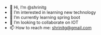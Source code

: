 - 👋 Hi, I’m @shrinitg
- 👀 I’m interested in learning new technology
- 🌱 I’m currently learning spring boot
- 💞️ I’m looking to collaborate on IOT
- 📫 How to reach me: shrinitg@gmail.com

<!---
shrinitg/shrinitg is a ✨ special ✨ repository because its `README.md` (this file) appears on your GitHub profile.
You can click the Preview link to take a look at your changes.
--->
